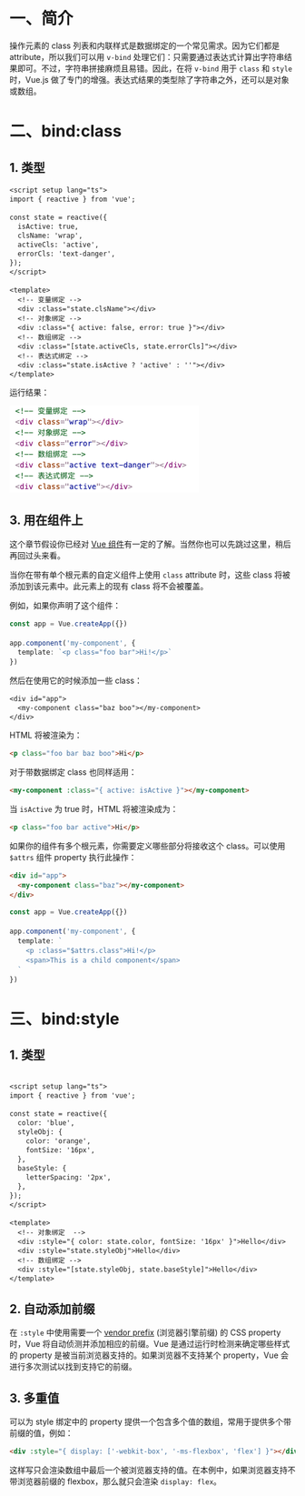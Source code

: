 # 一、简介

操作元素的 class 列表和内联样式是数据绑定的一个常见需求。因为它们都是 attribute，所以我们可以用 `v-bind` 处理它们：只需要通过表达式计算出字符串结果即可。不过，字符串拼接麻烦且易错。因此，在将 `v-bind` 用于 `class` 和 `style` 时，Vue.js 做了专门的增强。表达式结果的类型除了字符串之外，还可以是对象或数组。

# 二、bind:class

## 1. 类型

```vue
<script setup lang="ts">
import { reactive } from 'vue';

const state = reactive({
  isActive: true,
  clsName: 'wrap',
  activeCls: 'active',
  errorCls: 'text-danger',
});
</script>

<template>
  <!-- 变量绑定 -->
  <div :class="state.clsName"></div>
  <!-- 对象绑定 -->
  <div :class="{ active: false, error: true }"></div>
  <!-- 数组绑定 -->
  <div :class="[state.activeCls, state.errorCls]"></div>
  <!-- 表达式绑定 -->
  <div :class="state.isActive ? 'active' : ''"></div>
</template>
```

运行结果：

![](./IMGS/bind-class.png)

## 3. 用在组件上

这个章节假设你已经对 [Vue 组件](https://v3.cn.vuejs.org/guide/component-basics.html)有一定的了解。当然你也可以先跳过这里，稍后再回过头来看。

当你在带有单个根元素的自定义组件上使用 `class` attribute 时，这些 class 将被添加到该元素中。此元素上的现有 class 将不会被覆盖。

例如，如果你声明了这个组件：

```typescript
const app = Vue.createApp({})

app.component('my-component', {
  template: `<p class="foo bar">Hi!</p>`
})
```

然后在使用它的时候添加一些 class：

```vue
<div id="app">
  <my-component class="baz boo"></my-component>
</div>
```

HTML 将被渲染为：

```html
<p class="foo bar baz boo">Hi</p>
```

对于带数据绑定 class 也同样适用：

```html
<my-component :class="{ active: isActive }"></my-component>
```

当 `isActive` 为 true 时，HTML 将被渲染成为：

```html
<p class="foo bar active">Hi</p>
```

如果你的组件有多个根元素，你需要定义哪些部分将接收这个 class。可以使用 `$attrs` 组件 property 执行此操作：

```html
<div id="app">
  <my-component class="baz"></my-component>
</div>
```

```typescript
const app = Vue.createApp({})

app.component('my-component', {
  template: `
    <p :class="$attrs.class">Hi!</p>
    <span>This is a child component</span>
  `
})
```

# 三、bind:style

## 1. 类型

```vue

<script setup lang="ts">
import { reactive } from 'vue';

const state = reactive({
  color: 'blue',
  styleObj: {
    color: 'orange',
    fontSize: '16px',
  },
  baseStyle: {
    letterSpacing: '2px',
  },
});
</script>

<template>
  <!-- 对象绑定  -->
  <div :style="{ color: state.color, fontSize: '16px' }">Hello</div>
  <div :style="state.styleObj">Hello</div>
  <!-- 数组绑定 -->
  <div :style="[state.styleObj, state.baseStyle]">Hello</div>
</template>
```

## 2. 自动添加前缀

在 `:style` 中使用需要一个 [vendor prefix](https://developer.mozilla.org/en-US/docs/Glossary/Vendor_Prefix) (浏览器引擎前缀) 的 CSS property 时，Vue 将自动侦测并添加相应的前缀。Vue 是通过运行时检测来确定哪些样式的 property 是被当前浏览器支持的。如果浏览器不支持某个 property，Vue 会进行多次测试以找到支持它的前缀。

## 3. 多重值

可以为 style 绑定中的 property 提供一个包含多个值的数组，常用于提供多个带前缀的值，例如：

```html
<div :style="{ display: ['-webkit-box', '-ms-flexbox', 'flex'] }"></div>
```

这样写只会渲染数组中最后一个被浏览器支持的值。在本例中，如果浏览器支持不带浏览器前缀的 flexbox，那么就只会渲染 `display: flex`。

